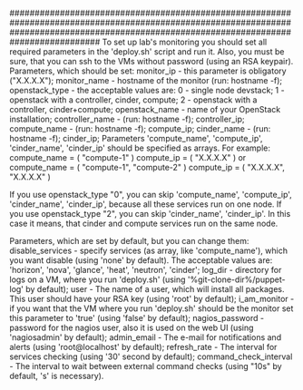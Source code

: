 ##########################################################################################################################################################################################
To set up lab's monitoring you should set all required parameters in the 'deploy.sh' script and run it. Also, you must be sure, that you can ssh to the VMs without password (using an RSA keypair).
Parameters, which should be set:
  monitor_ip - this parameter is obligatory ("X.X.X.X");
  monitor_name - hostname of the monitor (run: hostname -f);
  openstack_type - the acceptable values are: 0 - single node devstack; 1 - openstack with a controller, cinder, compute; 2 - openstack with a controller, cinder+compute;
  openstack_name - name of your OpenStack installation;
  controller_name - (run: hostname -f);
  controller_ip;
  compute_name - (run: hostname -f);
  compute_ip;
  cinder_name - (run: hostname -f);
  cinder_ip;
Parameters 'compute_name', 'compute_ip', 'cinder_name', 'cinder_ip' should be specified as arrays. For example:
  compute_name = ( "compute-1" )
  compute_ip = ( "X.X.X.X" )
or
  compute_name = ( "compute-1", "compute-2" )
  compute_ip = ( "X.X.X.X", "X.X.X.X" )

If you use openstack_type "0", you can skip 'compute_name', 'compute_ip', 'cinder_name', 'cinder_ip', because all these services run on one node.
If you use openstack_type "2", you can skip 'cinder_name', 'cinder_ip'. In this case it means, that cinder and compute services run on the same node.

Parameters, which are set by default, but you can change them:
  disable_services - specify services (as array, like 'compute_name'), which you want disable (using 'none' by default). The acceptable values are: 'horizon', 'nova', 'glance', 'heat', 'neutron', 'cinder';
  log_dir - directory for logs on a VM, where you run 'deploy.sh' (using '%git-clone-dir%/puppet-log' by default);
  user - The name of a user, which will install all packages. This user should have your RSA key (using 'root' by default);
  i_am_monitor - if you want that the VM where you run 'deploy.sh' should be the monitor set this parameter to 'true' (using 'false' by default);
  nagios_password - password for the nagios user, also it is used on the web UI (using 'nagiosadmin' by default);
  admin_email - The e-mail for notifications and alerts (using 'root@localhost' by default);
  refresh_rate - The interval for services checking (using '30' second by default);
  command_check_interval - The interval to wait between external command checks (using "10s" by default, 's' is necessary).
